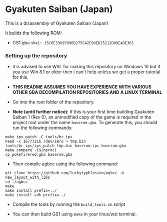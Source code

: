 # Gyakuten Saiban (Japan)

This is a disassembly of Gyakuten Saiban (Japan)

It builds the following ROM:
* GS1.gba `sha1: 15C0E3389709BB275C42E99ED25212D09E49E361`

### Setting up the repository

* it is advised to use WSL for making this repository on Windows 10 but if you use Win 8.1 or older then i can't help unless we get a proper tutorial for this.  

* **THIS README ASSUMES YOU HAVE EXPERIENCE WITH VARIOUS OTHER GBA DECOMPILATION REPOSITORIES AND A LINUX TERMINAL** 

* Go into the root folder of the repository.

* **Note (until further notice):** If this is your first time building Gyakuten Saiban 1 (Rev 0), an unmodified copy of the game is required in the project root under the name `baserom.gba`. To generate this, you should run the following commands:
```
make ips_patch -C tools/br_ips
head -c 16777216 /dev/zero > tmp.bin
tools/br_ips/ips_patch tmp.bin baserom.ips baserom.gba
make compare -j$(nproc)
cp pokefirered.gba baserom.gba
```

* Then compile agbcc using the following command:
```
git clone https://github.com/luckytyphlosion/agbcc -b new_layout_with_libs
cd ./agbcc
make
make install prefix=../
make install-sdk prefix=../
```
* Compile the tools by running the `build_tools.sh` script

* You can then build GS1 using `make` in your linux/wsl terminal.
